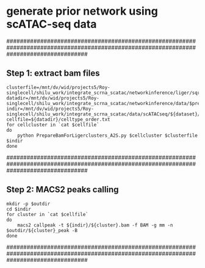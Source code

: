 # generate prior network using scATAC-seq data

########################################################################################################################################
## Step 1: extract bam files
```prefix=liger_sqrt_ncell50_k8_filterhumanbc_FBS;dataset=FBS
clusterfile=/mnt/dv/wid/projects5/Roy-singlecell/shilu_work/integrate_scrna_scatac/networkinference/liger/sqrt_atacsum100_rnacell50/k10/ligerclusters.txt
datadir=/mnt/dv/wid/projects5/Roy-singlecell/shilu_work/integrate_scrna_scatac/networkinference/data/$prefix/
indir=/mnt/dv/wid/projects5/Roy-singlecell/shilu_work/integrate_scrna_scatac/data/scATACseq/${dataset}/bams_bycluster/
cellfile=${datadir}/celltype_order.txt
for cellcluster in `cat $cellfile`
do
    python PrepareBamForLigerclusters_A2S.py $cellcluster $clusterfile $indir
done
```

########################################################################################################################################
## Step 2: MACS2 peaks calling

```outdir=/mnt/dv/wid/projects5/Roy-singlecell/shilu_work/integrate_scrna_scatac/data/scATACseq/${dataset}/macs2_peaks/
mkdir -p $outdir
cd $indir
for cluster in `cat $cellfile`
do
    macs2 callpeak -t ${indir}/${cluster}.bam -f BAM -g mm -n $outdir/${cluster}_peak -B 
done
```

########################################################################################################################################
## Step 3: Map peaks to genes 

```motifs=/mnt/dv/wid/projects5/Roy-singlecell/sridharanlab/scATACseq/from_Stefan/filtered_fragments/ESC_8/others/all_motifs_sorted_clean.txt
outdir2=/mnt/dv/wid/projects5/Roy-singlecell/shilu_work/integrate_scrna_scatac/data/scATACseq/${dataset}/mapPeaksTogenes/
mkdir -p $outdir2
bedtools=/mnt/dv/wid/projects2/Roy-common/programs/thirdparty/bedtools2/bin/bedtools 
promoterfile=/mnt/dv/wid/projects2/Roy-regnet-inference/shilu_work/data/mouse/genomes/Mus_musculus.GRCm38.74.TSS.5000.bed
for cluster in `cat $cellfile`
do 
    $bedtools intersect -a ${outdir}/${cluster}_peak_peaks.narrowPeak -b $motifs -wb -sorted > ${outdir2}/motifs_in_${cluster} 
    $bedtools intersect -a ${outdir}/${cluster}_peak_peaks.narrowPeak -b $promoterfile -wb -sorted > ${outdir2}/TSS_in_${cluster}
done
```

########################################################################################################################################
#  Step 4: connect TF motfis to genes

```outdir3=/mnt/dv/wid/projects5/Roy-singlecell/shilu_work/integrate_scrna_scatac/data/scATACseq/${dataset}/macs2_networks/
mkdir -p $outdir3
motif2tf=/mnt/dv/wid/projects5/Roy-singlecell/sridharanlab/scATACseq/from_Stefan/filtered_fragments/cisbp_motif2tf.txt
for cluster in `cat $cellfile`
do 
    python mapMot2Gene.py --mot2tf $motif2tf --mot2peak ${outdir2}/motifs_in_${cluster} --peak2gene ${outdir2}/TSS_in_${cluster} --outfile ${outdir3}/${cluster}_network.txt
done
```

####################################################################################
## Step 5: filter regulators and genes in prior network:

```datadir=/mnt/dv/wid/projects5/Roy-singlecell/shilu_work/integrate_scrna_scatac/networkinference/data/$prefix/
outdir4=${datadir}/macs2_motifs/
mkdir -p $outdir4
for sample in `cat $cellfile`
do
    regfile=${datadir}/${sample}_allregulators.txt
    genefile=${datadir}/${sample}_allGenes.txt
    netfile0=${outdir3}/${sample}_network.txt
    netfile=${outdir3}/${sample}.txt
    awk -v c=$sample 'BEGIN { OFS ="\t" }  $1=$1"_"c, $2=$2"_"c' $netfile0 > ${netfile}

    outfile=${outdir4}/${sample}_network.txt
    python filterpriornetwork.py --regfile $regfile --genefile $genefile --netfile $netfile --outfile $outfile 
done
```

####################################################################################
## Step 6: get top 0.2*tfs*genes edges:
```
Rscript --vanilla filtertop20Pedges.R $datadir $outdir4
```

####################################################################################
## Step 7: perform percentile ranking
```outdir4=${datadir}/macs2_motifs_top0.2/
outdir5=${datadir}/macs2_prior_percentile/
mkdir -p $outdir5
## "incr" implies that the higher the score the better. "decr" implies that the lower the score the better.
for sample in `cat $cellfile`
do
    networkfile=${outdir4}/${sample}_network.txt
    outfile=${outdir5}/${sample}_network.txt
    echo $networkfile $outfile
    rankEdges $networkfile $outfile incr
done
```
